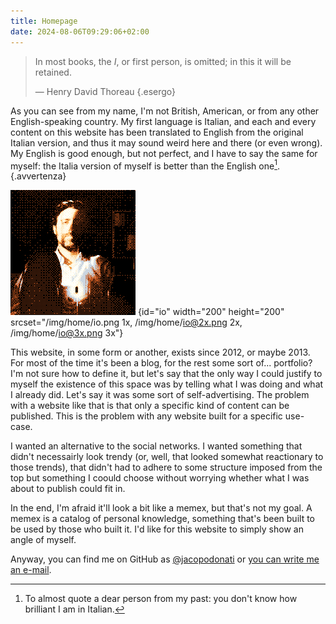 ```yaml
---
title: Homepage
date: 2024-08-06T09:29:06+02:00
---
```

> In most books, the _I_, or first person, is omitted; in this it will be retained.
>
> — Henry David Thoreau
{.esergo}

As you can see from my name, I'm not British, American, or from any other English-speaking country.  My first language is Italian, and each and every content on this website has been translated to English from the original Italian version, and thus it may sound weird here and there (or even wrong).  My English is good enough, but not perfect, and I have to say the same for myself: the Italia version of myself is better than the English one[^1].
{.avvertenza}

![Una foto dell'autore](/img/home/io.png)
{id="io" width="200" height="200" srcset="/img/home/io.png 1x, /img/home/io@2x.png 2x, /img/home/io@3x.png 3x"}

This website, in some form or another, exists since 2012, or maybe 2013.  For most of the time it's been a blog, for the rest some sort of... portfolio?  I'm not sure how to define it, but let's say that the only way I could justify to myself the existence of this space was by telling what I was doing and what I already did.  Let's say it was some sort of self-advertising.  The problem with a website like that is that only a specific kind of content can be published.  This is the problem with any website built for a specific use-case.

I wanted an alternative to the social networks.  I wanted something that didn't necessairly look trendy (or, well, that looked somewhat reactionary to those trends), that didn't had to adhere to some structure imposed from the top but something I coould choose without worrying whether what I was about to publish could fit in.

In the end, I'm afraid it'll look a bit like a memex, but that's not my goal.  A memex is a catalog of personal knowledge, something that's been built to be used by those who built it.  I'd like for this website to simply show an angle of myself.

Anyway, you can find me on GitHub as [@jacopodonati](https://github.com/jacopodonati) or <a href="mailto:&#106;&#097;&#099;&#111;&#112;&#111;&#064;&#106;&#097;&#099;&#111;&#112;&#111;&#100;&#111;&#110;&#097;&#116;&#105;&#046;&#105;&#116;">you can write me an e-mail</a>.

[^1]: To almost quote a dear person from my past: you don't know how brilliant I am in Italian.
